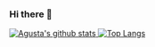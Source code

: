 ### Hi there 👋

[![Agusta's github stats](https://github-readme-stats.vercel.app/api?username=agustacandi&count_private=true&show_icons=true&hide_border=true&theme=dracula) ![Top Langs](https://github-readme-stats.vercel.app/api/top-langs/?username=agustacandi&langs_count=8&layout=compact&hide_border=true&theme=dracula)](https://github.com/Chawklate)


<!-- #### Get in touch
<img src="https://discord.c99.nl/widget/theme-3/700352855210590228.png" />

